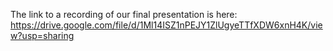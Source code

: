 The link to a recording of our final presentation is here: https://drive.google.com/file/d/1Ml14ISZ1nPEJY1ZlUgyeTTfXDW6xnH4K/view?usp=sharing


